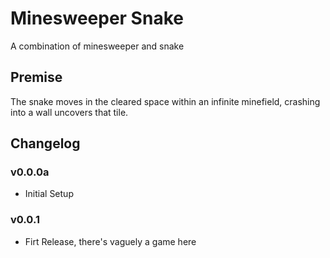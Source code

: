 # Minesweeper Snake

A combination of minesweeper and snake

## Premise

The snake moves in the cleared space within an infinite minefield, crashing into a wall uncovers that tile.

## Changelog

### v0.0.0a

 - Initial Setup

### v0.0.1

 - Firt Release, there's vaguely a game here